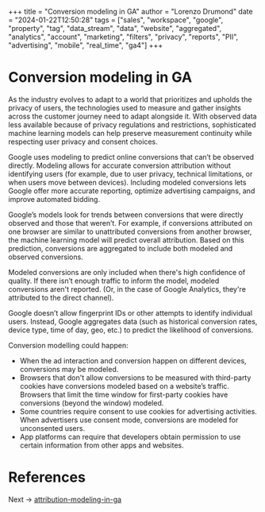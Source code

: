 +++
title = "Conversion modeling in GA"
author = "Lorenzo Drumond"
date = "2024-01-22T12:50:28"
tags = ["sales",  "workspace",  "google",  "property",  "tag",  "data_stream",  "data",  "website",  "aggregated",  "analytics",  "account",  "marketing",  "filters",  "privacy",  "reports",  "PII",  "advertising",  "mobile",  "real_time",  "ga4"]
+++


# Conversion modeling in GA
As the industry evolves to adapt to a world that prioritizes and upholds the privacy of users, the technologies used to measure and gather insights across the customer journey need to adapt alongside it. With observed data less available because of privacy regulations and restrictions, sophisticated machine learning models can help preserve measurement continuity while respecting user privacy and consent choices.

Google uses modeling to predict online conversions that can’t be observed directly. Modeling allows for accurate conversion attribution without identifying users (for example, due to user privacy, technical limitations, or when users move between devices). Including modeled conversions lets Google offer more accurate reporting, optimize advertising campaigns, and improve automated bidding.

Google’s models look for trends between conversions that were directly observed and those that weren’t. For example, if conversions attributed on one browser are similar to unattributed conversions from another browser, the machine learning model will predict overall attribution. Based on this prediction, conversions are aggregated to include both modeled and observed conversions.

Modeled conversions are only included when there's high confidence of quality. If there isn’t enough traffic to inform the model, modeled conversions aren't reported. (Or, in the case of Google Analytics, they're attributed to the direct channel).

Google doesn’t allow fingerprint IDs or other attempts to identify individual users. Instead, Google aggregates data (such as historical conversion rates, device type, time of day, geo, etc.) to predict the likelihood of conversions.

Conversion modelling could happen:
- When the ad interaction and conversion happen on different devices, conversions may be modeled.
- Browsers that don't allow conversions to be measured with third-party cookies have conversions modeled based on a website’s traffic. Browsers that limit the time window for first-party cookies have conversions (beyond the window) modeled.
- Some countries require consent to use cookies for advertising activities. When advertisers use consent mode, conversions are modeled for unconsented users.
- App platforms can require that developers obtain permission to use certain information from other apps and websites.


# References

Next -> [attribution-modeling-in-ga](/wiki/attribution-modeling-in-ga/)
